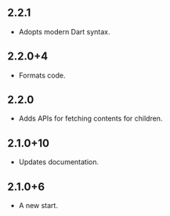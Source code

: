 ## 2.2.1

- Adopts modern Dart syntax.

## 2.2.0+4

- Formats code.

## 2.2.0

- Adds APIs for fetching contents for children.

## 2.1.0+10

- Updates documentation.

## 2.1.0+6

- A new start.

